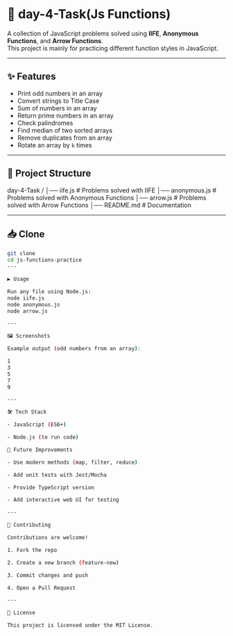 # 🚀 day-4-Task(Js Functions)

A collection of JavaScript problems solved using **IIFE**, **Anonymous Functions**, and **Arrow Functions**.  
This project is mainly for practicing different function styles in JavaScript.

---

## ✨ Features
- Print odd numbers in an array  
- Convert strings to Title Case  
- Sum of numbers in an array  
- Return prime numbers in an array  
- Check palindromes  
- Find median of two sorted arrays  
- Remove duplicates from an array  
- Rotate an array by `k` times  

---

## 📂 Project Structure
day-4-Task /
│── iife.js # Problems solved with IIFE
│── anonymous.js # Problems solved with Anonymous Functions
│── arrow.js # Problems solved with Arrow Functions
│── README.md # Documentation



---

## 📥 Clone
```bash
git clone
cd js-functions-practice
---

▶️ Usage

Run any file using Node.js:
node iife.js
node anonymous.js
node arrow.js

---

🖼️ Screenshots

Example output (odd numbers from an array):

1
3
5
7
9

---

🛠️ Tech Stack

- JavaScript (ES6+)

- Node.js (to run code)

🚧 Future Improvements

- Use modern methods (map, filter, reduce)

- Add unit tests with Jest/Mocha

- Provide TypeScript version

- Add interactive web UI for testing

---

🤝 Contributing

Contributions are welcome!

1. Fork the repo

2. Create a new branch (feature-new)

3. Commit changes and push

4. Open a Pull Request

---

📜 License

This project is licensed under the MIT License.
